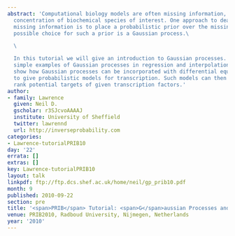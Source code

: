 ```yaml
---
abstract: 'Computational biology models are often missing information, such as the
  concentration of biochemical species of interest. One approach to dealing with this
  missing information is to place a probabilistic prior over the missing data. One
  possible choice for such a prior is a Gaussian process.\

  \

  In this tutorial we will give an introduction to Gaussian processes. We will give
  simple examples of Gaussian processes in regression and interpolation. We will then
  show how Gaussian processes can be incorporated with differential equation models
  to give probabilistic models for transcription. Such models can then be used to
  rank potential targets of given transcription factors.'
author:
- family: Lawrence
  given: Neil D.
  gscholar: r3SJcvoAAAAJ
  institute: University of Sheffield
  twitter: lawrennd
  url: http://inverseprobability.com
categories:
- Lawrence-tutorialPRIB10
day: '22'
errata: []
extras: []
key: Lawrence-tutorialPRIB10
layout: talk
linkpdf: ftp://ftp.dcs.shef.ac.uk/home/neil/gp_prib10.pdf
month: 9
published: 2010-09-22
section: pre
title: '<span>PRIB</span> Tutorial: <span>G</span>aussian Processes and Gene Regulation'
venue: PRIB2010, Radboud University, Nijmegen, Netherlands
year: '2010'
---
```

